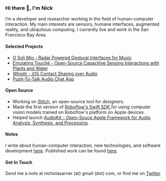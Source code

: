 ### Hi there 👋, I'm Nick

I’m a developer and researcher working in the field of human-computer interaction. My main interests are sensors, humane interfaces, augmented reality, and 
ubiquitous computing. I currently live and work in the San Francisco Bay Area.


#### Selected Projects 

* [O Soli Mio - Radar Powered Gestural Interfaces for Music](https://nickarner.com/projects_and_work/o_soli_mio/)
* [Emulating Touché - Open-Source Capacitive Sensing Interactions with Plants and Water](https://nickarner.com/projects_and_work/emulating_touch%C3%A9/)
* [Whistlr - iOS Contact Sharing over Audio](https://nickarner.com/projects_and_work/whistlr/)
* [Push-To-Talk Audio Chat App](https://nickarner.com/projects_and_work/push_to_talk_audio_chat_app/)


#### Open Source 
* Working on [Stitch](https://github.com/StitchDesign/Stitch), an open-source tool for designers.
* Made the first version of [Roboflow's Swift SDK ](https://github.com/roboflow/roboflow-swift) for using computer vision models trained on Roboflow's platform on Apple devices.
* Helped launch [AudioKit - Open-Souce Apple Framework for Audio Analysis, Synthesis, and Processing](https://nickarner.com/projects_and_work/audiokit/).
  
#### Notes
I write about human-computer interaction, new technologies, and software development [here](https://nickarner.com/notes/). Published work can be found [here](https://nickarner.com/publications/publications/).

#### Get In Touch
Send me a note at nicholasarner (at) gmail (dot) com, or find me on [Twitter](https://twitter.com/nickarner).
